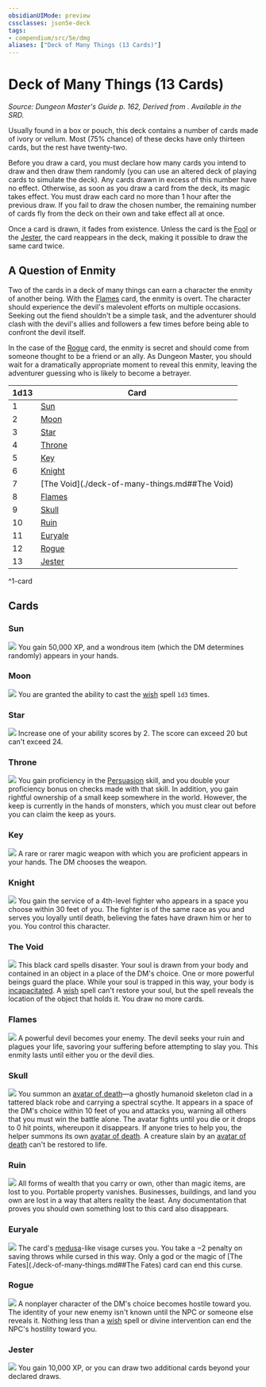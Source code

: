 ```yaml
---
obsidianUIMode: preview
cssclasses: json5e-deck
tags:
- compendium/src/5e/dmg
aliases: ["Deck of Many Things (13 Cards)"]
---
```

# Deck of Many Things (13 Cards)
*Source: Dungeon Master's Guide p. 162, Derived from . Available in the SRD.*  

Usually found in a box or pouch, this deck contains a number of cards made of ivory or vellum. Most (75% chance) of these decks have only thirteen cards, but the rest have twenty-two.

Before you draw a card, you must declare how many cards you intend to draw and then draw them randomly (you can use an altered deck of playing cards to simulate the deck). Any cards drawn in excess of this number have no effect. Otherwise, as soon as you draw a card from the deck, its magic takes effect. You must draw each card no more than 1 hour after the previous draw. If you fail to draw the chosen number, the remaining number of cards fly from the deck on their own and take effect all at once.

Once a card is drawn, it fades from existence. Unless the card is the [Fool](./deck-of-many-things.md##Fool) or the [Jester](./deck-of-many-things.md##Jester), the card reappears in the deck, making it possible to draw the same card twice.

## A Question of Enmity

Two of the cards in a deck of many things can earn a character the enmity of another being. With the [Flames](./deck-of-many-things.md##Flames) card, the enmity is overt. The character should experience the devil's malevolent efforts on multiple occasions. Seeking out the fiend shouldn't be a simple task, and the adventurer should clash with the devil's allies and followers a few times before being able to confront the devil itself.

In the case of the [Rogue](./deck-of-many-things.md##Rogue) card, the enmity is secret and should come from someone thought to be a friend or an ally. As Dungeon Master, you should wait for a dramatically appropriate moment to reveal this enmity, leaving the adventurer guessing who is likely to become a betrayer.

| 1d13 | Card |
|------|------|
| 1 | [Sun](./deck-of-many-things.md##Sun) |
| 2 | [Moon](./deck-of-many-things.md##Moon) |
| 3 | [Star](./deck-of-many-things.md##Star) |
| 4 | [Throne](./deck-of-many-things.md##Throne) |
| 5 | [Key](./deck-of-many-things.md##Key) |
| 6 | [Knight](./deck-of-many-things.md##Knight) |
| 7 | [The Void](./deck-of-many-things.md##The Void) |
| 8 | [Flames](./deck-of-many-things.md.md##Flames) |
| 9 | [Skull](./deck-of-many-things.md##Skull) |
| 10 | [Ruin](./deck-of-many-things.md##Ruin) |
| 11 | [Euryale](./deck-of-many-things.md##Euryale) |
| 12 | [Rogue](./deck-of-many-things.md.md##Rogue) |
| 13 | [Jester](./deck-of-many-things.md.md##Jester) |
^1-card

## Cards

### Sun
![](../../../assets/img/02-sun.webp)
You gain 50,000 XP, and a wondrous item (which the DM determines randomly) appears in your hands.

### Moon
![](../../../assets/img/03-moon.webp)
You are granted the ability to cast the [wish](../spells/wish.md#) spell `1d3` times.

### Star
![](../../../assets/img/04-star.webp)
Increase one of your ability scores by 2. The score can exceed 20 but can't exceed 24.

### Throne
![](../../../assets/img/07-throne.webp)
You gain proficiency in the [Persuasion](../../5e-rules/skills.md##Persuasion) skill, and you double your proficiency bonus on checks made with that skill. In addition, you gain rightful ownership of a small keep somewhere in the world. However, the keep is currently in the hands of monsters, which you must clear out before you can claim the keep as yours.

### Key
![](../../../assets/img/08-key.webp)
A rare or rarer magic weapon with which you are proficient appears in your hands. The DM chooses the weapon.

### Knight
![](../../../assets/img/09-knight.webp)
You gain the service of a 4th-level fighter who appears in a space you choose within 30 feet of you. The fighter is of the same race as you and serves you loyally until death, believing the fates have drawn him or her to you. You control this character.

### The Void
![](../../../assets/img/12-void.webp)
This black card spells disaster. Your soul is drawn from your body and contained in an object in a place of the DM's choice. One or more powerful beings guard the place. While your soul is trapped in this way, your body is [incapacitated](../../5e-rules/conditions.md##incapacitated). A [wish](../spells/wish.md#.md#) spell can't restore your soul, but the spell reveals the location of the object that holds it. You draw no more cards.

### Flames
![](../../../assets/img/13-flames.webp)
A powerful devil becomes your enemy. The devil seeks your ruin and plagues your life, savoring your suffering before attempting to slay you. This enmity lasts until either you or the devil dies.

### Skull
![](../../../assets/img/14-skull.webp)
You summon an [avatar of death](avatar-of-death-dmg.md#)—a ghostly humanoid skeleton clad in a tattered black robe and carrying a spectral scythe. It appears in a space of the DM's choice within 10 feet of you and attacks you, warning all others that you must win the battle alone. The avatar fights until you die or it drops to 0 hit points, whereupon it disappears. If anyone tries to help you, the helper summons its own [avatar of death](avatar-of-death-dmg.md#). A creature slain by an [avatar of death](avatar-of-death-dmg.md#) can't be restored to life.

### Ruin
![](../../../assets/img/17-ruin.webp)
All forms of wealth that you carry or own, other than magic items, are lost to you. Portable property vanishes. Businesses, buildings, and land you own are lost in a way that alters reality the least. Any documentation that proves you should own something lost to this card also disappears.

### Euryale
![](../../../assets/img/18-euryale.webp)
The card's [medusa](medusa.md#)-like visage curses you. You take a −2 penalty on saving throws while cursed in this way. Only a god or the magic of [The Fates](./deck-of-many-things.md##The Fates) card can end this curse.

### Rogue
![](../../../assets/img/19-rogue.webp)
A nonplayer character of the DM's choice becomes hostile toward you. The identity of your new enemy isn't known until the NPC or someone else reveals it. Nothing less than a [wish](../spells/wish.md#.md#.md#) spell or divine intervention can end the NPC's hostility toward you.

### Jester
![](../../../assets/img/22-jester.webp)
You gain 10,000 XP, or you can draw two additional cards beyond your declared draws.
